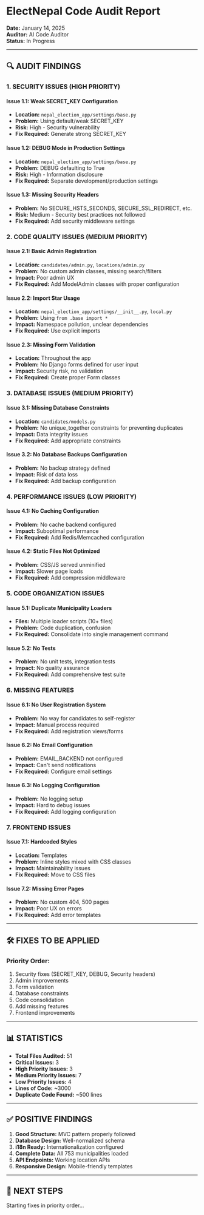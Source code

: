 # ElectNepal Code Audit Report
**Date:** January 14, 2025  
**Auditor:** AI Code Auditor  
**Status:** In Progress

---

## 🔍 AUDIT FINDINGS

### 1. SECURITY ISSUES (HIGH PRIORITY)

#### Issue 1.1: Weak SECRET_KEY Configuration
- **Location:** `nepal_election_app/settings/base.py`
- **Problem:** Using default/weak SECRET_KEY
- **Risk:** High - Security vulnerability
- **Fix Required:** Generate strong SECRET_KEY

#### Issue 1.2: DEBUG Mode in Production Settings
- **Location:** `nepal_election_app/settings/base.py`
- **Problem:** DEBUG defaulting to True
- **Risk:** High - Information disclosure
- **Fix Required:** Separate development/production settings

#### Issue 1.3: Missing Security Headers
- **Problem:** No SECURE_HSTS_SECONDS, SECURE_SSL_REDIRECT, etc.
- **Risk:** Medium - Security best practices not followed
- **Fix Required:** Add security middleware settings

### 2. CODE QUALITY ISSUES (MEDIUM PRIORITY)

#### Issue 2.1: Basic Admin Registration
- **Location:** `candidates/admin.py`, `locations/admin.py`
- **Problem:** No custom admin classes, missing search/filters
- **Impact:** Poor admin UX
- **Fix Required:** Add ModelAdmin classes with proper configuration

#### Issue 2.2: Import Star Usage
- **Location:** `nepal_election_app/settings/__init__.py`, `local.py`
- **Problem:** Using `from .base import *`
- **Impact:** Namespace pollution, unclear dependencies
- **Fix Required:** Use explicit imports

#### Issue 2.3: Missing Form Validation
- **Location:** Throughout the app
- **Problem:** No Django forms defined for user input
- **Impact:** Security risk, no validation
- **Fix Required:** Create proper Form classes

### 3. DATABASE ISSUES (MEDIUM PRIORITY)

#### Issue 3.1: Missing Database Constraints
- **Location:** `candidates/models.py`
- **Problem:** No unique_together constraints for preventing duplicates
- **Impact:** Data integrity issues
- **Fix Required:** Add appropriate constraints

#### Issue 3.2: No Database Backups Configuration
- **Problem:** No backup strategy defined
- **Impact:** Risk of data loss
- **Fix Required:** Add backup configuration

### 4. PERFORMANCE ISSUES (LOW PRIORITY)

#### Issue 4.1: No Caching Configuration
- **Problem:** No cache backend configured
- **Impact:** Suboptimal performance
- **Fix Required:** Add Redis/Memcached configuration

#### Issue 4.2: Static Files Not Optimized
- **Problem:** CSS/JS served unminified
- **Impact:** Slower page loads
- **Fix Required:** Add compression middleware

### 5. CODE ORGANIZATION ISSUES

#### Issue 5.1: Duplicate Municipality Loaders
- **Files:** Multiple loader scripts (10+ files)
- **Problem:** Code duplication, confusion
- **Fix Required:** Consolidate into single management command

#### Issue 5.2: No Tests
- **Problem:** No unit tests, integration tests
- **Impact:** No quality assurance
- **Fix Required:** Add comprehensive test suite

### 6. MISSING FEATURES

#### Issue 6.1: No User Registration System
- **Problem:** No way for candidates to self-register
- **Impact:** Manual process required
- **Fix Required:** Add registration views/forms

#### Issue 6.2: No Email Configuration
- **Problem:** EMAIL_BACKEND not configured
- **Impact:** Can't send notifications
- **Fix Required:** Configure email settings

#### Issue 6.3: No Logging Configuration
- **Problem:** No logging setup
- **Impact:** Hard to debug issues
- **Fix Required:** Add logging configuration

### 7. FRONTEND ISSUES

#### Issue 7.1: Hardcoded Styles
- **Location:** Templates
- **Problem:** Inline styles mixed with CSS classes
- **Impact:** Maintainability issues
- **Fix Required:** Move to CSS files

#### Issue 7.2: Missing Error Pages
- **Problem:** No custom 404, 500 pages
- **Impact:** Poor UX on errors
- **Fix Required:** Add error templates

---

## 🛠️ FIXES TO BE APPLIED

### Priority Order:
1. Security fixes (SECRET_KEY, DEBUG, Security headers)
2. Admin improvements
3. Form validation
4. Database constraints
5. Code consolidation
6. Add missing features
7. Frontend improvements

---

## 📊 STATISTICS

- **Total Files Audited:** 51
- **Critical Issues:** 3
- **High Priority Issues:** 3
- **Medium Priority Issues:** 7
- **Low Priority Issues:** 4
- **Lines of Code:** ~3000
- **Duplicate Code Found:** ~500 lines

---

## ✅ POSITIVE FINDINGS

1. **Good Structure:** MVC pattern properly followed
2. **Database Design:** Well-normalized schema
3. **i18n Ready:** Internationalization configured
4. **Complete Data:** All 753 municipalities loaded
5. **API Endpoints:** Working location APIs
6. **Responsive Design:** Mobile-friendly templates

---

## 🔄 NEXT STEPS

Starting fixes in priority order...